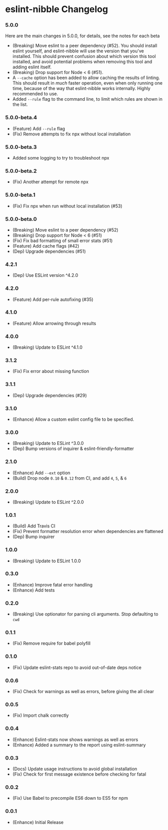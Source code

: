 # eslint-nibble Changelog

### 5.0.0
Here are the main changes in 5.0.0, for details, see the notes for each beta

- (Breaking) Move eslint to a peer dependency (#52).  You should install eslint
yourself, and eslint-nibble will use the version that you've installed.  This should
prevent confusion about which version this tool installed, and avoid potential problems
when removing this tool and adding eslint itself.
- (Breaking) Drop support for Node < 6 (#51).
- A `--cache` option has been added to allow caching the results of linting.
This should result in _much_ faster operation, even when only running one time,
because of the way that eslint-nibble works internally.  Highly recommended to use.
- Added `--rule` flag to the command line, to limit which rules are shown in the list.

### 5.0.0-beta.4
- (Feature) Add `--rule` flag
- (Fix) Remove attempts to fix npx without local installation

### 5.0.0-beta.3
- Added some logging to try to troubleshoot npx

### 5.0.0-beta.2
- (Fix) Another attempt for remote npx

### 5.0.0-beta.1
- (Fix) Fix npx when run without local installation (#53)

### 5.0.0-beta.0
- (Breaking) Move eslint to a peer dependency (#52)
- (Breaking) Drop support for Node < 6 (#51)
- (Fix) Fix bad formatting of small error stats (#51)
- (Feature) Add cache flags (#42)
- (Dep) Upgrade dependencies (#51)

### 4.2.1
- (Dep) Use ESLint version ^4.2.0

### 4.2.0
- (Feature) Add per-rule autofixing (#35)

### 4.1.0
- (Feature) Allow arrowing through results

### 4.0.0
- (Breaking) Update to ESLint ^4.1.0

### 3.1.2
- (Fix) Fix error about missing function

### 3.1.1
- (Dep) Upgrade dependencies (#29)

### 3.1.0
- (Enhance) Allow a custom eslint config file to be specified.

### 3.0.0
- (Breaking) Update to ESLint ^3.0.0
- (Dep) Bump versions of inquirer & eslint-friendly-formatter

### 2.1.0
- (Enhance)  Add `--ext` option
- (Build) Drop node `0.10` & `0.12` from CI, and add `4`, `5`, & `6`

### 2.0.0
- (Breaking) Update to ESLint ^2.0.0

### 1.0.1
- (Build) Add Travis CI
- (Fix) Prevent formatter resolution error when dependencies are flattened
- (Dep) Bump inquirer

### 1.0.0
- (Breaking) Update to ESLint 1.0.0

### 0.3.0
- (Enhance) Improve fatal error handling
- (Enhance) Add tests

### 0.2.0
- (Breaking) Use optionator for parsing cli arguments.  Stop defaulting to `cwd`

### 0.1.1
- (Fix) Remove require for babel polyfill

### 0.1.0
- (Fix) Update eslint-stats repo to avoid out-of-date deps notice

### 0.0.6
- (Fix) Check for warnings as well as errors, before giving the all clear

### 0.0.5
- (Fix) Import chalk correctly

### 0.0.4
- (Enhance) Eslint-stats now shows warnings as well as errors
- (Enhance) Added a summary to the report using eslint-summary


### 0.0.3
- (Docs) Update usage instructions to avoid global installation
- (Fix)  Check for first message existence before checking for fatal


### 0.0.2
- (Fix) Use Babel to precompile ES6 down to ES5 for npm


### 0.0.1
- (Enhance) Initial Release
